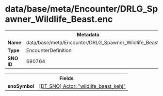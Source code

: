 <h1>data/base/meta/Encounter/DRLG_Spawner_Wildlife_Beast.enc</h1><table><tr><th colspan="100%">Metadata</th></tr><tr><td><b>Name</b></td><td>data/base/meta/Encounter/DRLG_Spawner_Wildlife_Beast.enc</td></tr><tr><td><b>Type</b></td><td>EncounterDefinition</td></tr><tr><td><b>SNO ID</b></td><td>690764</td></tr></table>

<table><tr><th colspan="100%">Fields</th></tr><tr><td><b>snoSymbol</b></td><td><a href="..\Actor\wildlife_beast_kehj.acr">[DT_SNO] Actor: "wildlife_beast_kehj"</a></td></tr></table>

